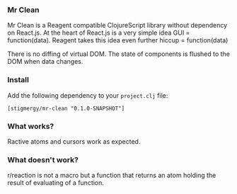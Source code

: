 ### Mr Clean

Mr Clean is a Reagent compatible ClojureScript library without dependency on React.js. At the heart of React.js
is a very simple idea GUI = function(data). Reagent takes this idea even further hiccup = function(data)

There is no diffing of virtual DOM. The state of components is flushed to the DOM when data changes.

### Install

Add the following dependency to your `project.clj` file:

    [stigmergy/mr-clean "0.1.0-SNAPSHOT"]

### What works?

Ractive atoms and cursors work as expected. 

### What doesn't work?

r/reaction is not a macro but a function that returns an atom holding the result of evaluating of a function.
